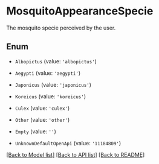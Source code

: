 # MosquitoAppearanceSpecie

The mosquito specie perceived by the user.

## Enum

* `Albopictus` (value: `'albopictus'`)

* `Aegypti` (value: `'aegypti'`)

* `Japonicus` (value: `'japonicus'`)

* `Koreicus` (value: `'koreicus'`)

* `Culex` (value: `'culex'`)

* `Other` (value: `'other'`)

* `Empty` (value: `''`)

* `UnknownDefaultOpenApi` (value: `'11184809'`)

[[Back to Model list]](../README.md#documentation-for-models) [[Back to API list]](../README.md#documentation-for-api-endpoints) [[Back to README]](../README.md)
